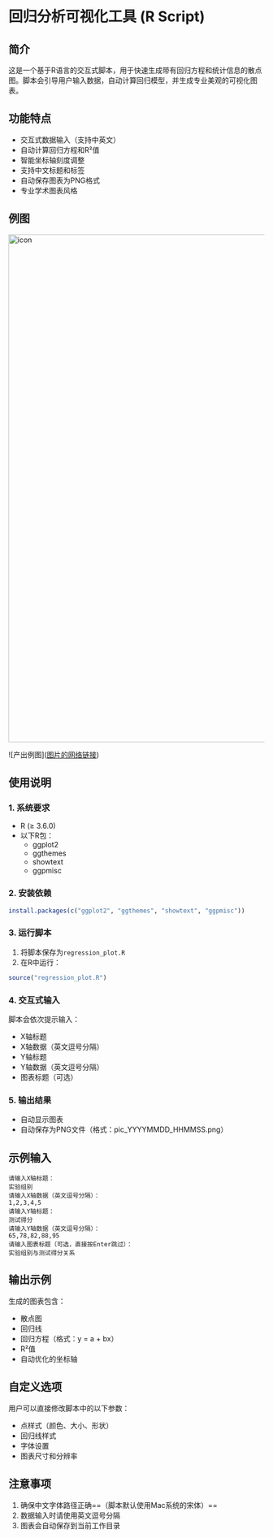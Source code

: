# 回归分析可视化工具 (R Script)

## 简介
这是一个基于R语言的交互式脚本，用于快速生成带有回归方程和统计信息的散点图。脚本会引导用户输入数据，自动计算回归模型，并生成专业美观的可视化图表。

## 功能特点
- 交互式数据输入（支持中英文）
- 自动计算回归方程和R²值
- 智能坐标轴刻度调整
- 支持中文标题和标签
- 自动保存图表为PNG格式
- 专业学术图表风格
## 例图
<a href='https://nextchat.club'>
  <img src="https://github.com/Chinaduanyun/R_Learning-Develop/blob/main/散点图/例图.png" width="1000" alt="icon"/>
</a>

![产出例图]([图片的网络链接](https://github.com/Chinaduanyun/R_Learning-Develop/blob/main/散点图/例图.png
))
## 使用说明

### 1. 系统要求
- R (≥ 3.6.0)
- 以下R包：
  - ggplot2
  - ggthemes
  - showtext
  - ggpmisc

### 2. 安装依赖
```r
install.packages(c("ggplot2", "ggthemes", "showtext", "ggpmisc"))
```

### 3. 运行脚本
1. 将脚本保存为`regression_plot.R`
2. 在R中运行：
```r
source("regression_plot.R")
```

### 4. 交互式输入
脚本会依次提示输入：
- X轴标题
- X轴数据（英文逗号分隔）
- Y轴标题
- Y轴数据（英文逗号分隔）
- 图表标题（可选）

### 5. 输出结果
- 自动显示图表
- 自动保存为PNG文件（格式：pic_YYYYMMDD_HHMMSS.png）

## 示例输入
```
请输入X轴标题：
实验组别
请输入X轴数据（英文逗号分隔）：
1,2,3,4,5
请输入Y轴标题：
测试得分
请输入Y轴数据（英文逗号分隔）：
65,78,82,88,95
请输入图表标题（可选，直接按Enter跳过）：
实验组别与测试得分关系
```

## 输出示例
生成的图表包含：
- 散点图
- 回归线
- 回归方程（格式：y = a + bx）
- R²值
- 自动优化的坐标轴

## 自定义选项
用户可以直接修改脚本中的以下参数：
- 点样式（颜色、大小、形状）
- 回归线样式
- 字体设置
- 图表尺寸和分辨率

## 注意事项
1. 确保中文字体路径正确==（脚本默认使用Mac系统的宋体）==
2. 数据输入时请使用英文逗号分隔
3. 图表会自动保存到当前工作目录
